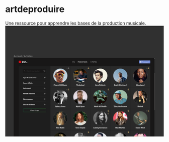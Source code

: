 # artdeproduire

Une ressource pour apprendre les bases de la production musicale.
![Cover Image](./assets/Cover.png)
